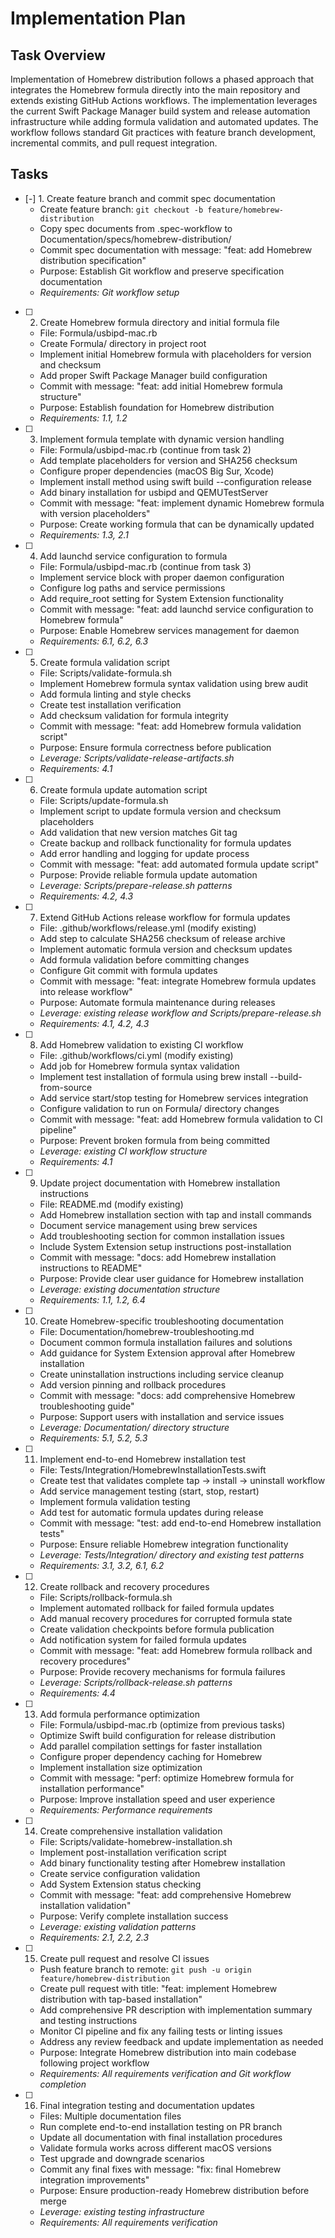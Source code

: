 # Implementation Plan

## Task Overview
Implementation of Homebrew distribution follows a phased approach that integrates the Homebrew formula directly into the main repository and extends existing GitHub Actions workflows. The implementation leverages the current Swift Package Manager build system and release automation infrastructure while adding formula validation and automated updates. The workflow follows standard Git practices with feature branch development, incremental commits, and pull request integration.

## Tasks

- [-] 1. Create feature branch and commit spec documentation
  - Create feature branch: `git checkout -b feature/homebrew-distribution`
  - Copy spec documents from .spec-workflow to Documentation/specs/homebrew-distribution/
  - Commit spec documentation with message: "feat: add Homebrew distribution specification"
  - Purpose: Establish Git workflow and preserve specification documentation
  - _Requirements: Git workflow setup_

- [ ] 2. Create Homebrew formula directory and initial formula file
  - File: Formula/usbipd-mac.rb
  - Create Formula/ directory in project root
  - Implement initial Homebrew formula with placeholders for version and checksum
  - Add proper Swift Package Manager build configuration
  - Commit with message: "feat: add initial Homebrew formula structure"
  - Purpose: Establish foundation for Homebrew distribution
  - _Requirements: 1.1, 1.2_

- [ ] 3. Implement formula template with dynamic version handling
  - File: Formula/usbipd-mac.rb (continue from task 2)
  - Add template placeholders for version and SHA256 checksum
  - Configure proper dependencies (macOS Big Sur, Xcode)
  - Implement install method using swift build --configuration release
  - Add binary installation for usbipd and QEMUTestServer
  - Commit with message: "feat: implement dynamic Homebrew formula with version placeholders"
  - Purpose: Create working formula that can be dynamically updated
  - _Requirements: 1.3, 2.1_

- [ ] 4. Add launchd service configuration to formula
  - File: Formula/usbipd-mac.rb (continue from task 3)
  - Implement service block with proper daemon configuration
  - Configure log paths and service permissions
  - Add require_root setting for System Extension functionality
  - Commit with message: "feat: add launchd service configuration to Homebrew formula"
  - Purpose: Enable Homebrew services management for daemon
  - _Requirements: 6.1, 6.2, 6.3_

- [ ] 5. Create formula validation script
  - File: Scripts/validate-formula.sh
  - Implement Homebrew formula syntax validation using brew audit
  - Add formula linting and style checks
  - Create test installation verification
  - Add checksum validation for formula integrity
  - Commit with message: "feat: add Homebrew formula validation script"
  - Purpose: Ensure formula correctness before publication
  - _Leverage: Scripts/validate-release-artifacts.sh_
  - _Requirements: 4.1_

- [ ] 6. Create formula update automation script
  - File: Scripts/update-formula.sh
  - Implement script to update formula version and checksum placeholders
  - Add validation that new version matches Git tag
  - Create backup and rollback functionality for formula updates
  - Add error handling and logging for update process
  - Commit with message: "feat: add automated formula update script"
  - Purpose: Provide reliable formula update automation
  - _Leverage: Scripts/prepare-release.sh patterns_
  - _Requirements: 4.2, 4.3_

- [ ] 7. Extend GitHub Actions release workflow for formula updates
  - File: .github/workflows/release.yml (modify existing)
  - Add step to calculate SHA256 checksum of release archive
  - Implement automatic formula version and checksum updates
  - Add formula validation before committing changes
  - Configure Git commit with formula updates
  - Commit with message: "feat: integrate Homebrew formula updates into release workflow"
  - Purpose: Automate formula maintenance during releases
  - _Leverage: existing release workflow and Scripts/prepare-release.sh_
  - _Requirements: 4.1, 4.2, 4.3_

- [ ] 8. Add Homebrew validation to existing CI workflow
  - File: .github/workflows/ci.yml (modify existing)
  - Add job for Homebrew formula syntax validation
  - Implement test installation of formula using brew install --build-from-source
  - Add service start/stop testing for Homebrew services integration
  - Configure validation to run on Formula/ directory changes
  - Commit with message: "feat: add Homebrew formula validation to CI pipeline"
  - Purpose: Prevent broken formula from being committed
  - _Leverage: existing CI workflow structure_
  - _Requirements: 4.1_

- [ ] 9. Update project documentation with Homebrew installation instructions
  - File: README.md (modify existing)
  - Add Homebrew installation section with tap and install commands
  - Document service management using brew services
  - Add troubleshooting section for common installation issues
  - Include System Extension setup instructions post-installation
  - Commit with message: "docs: add Homebrew installation instructions to README"
  - Purpose: Provide clear user guidance for Homebrew installation
  - _Leverage: existing documentation structure_
  - _Requirements: 1.1, 1.2, 6.4_

- [ ] 10. Create Homebrew-specific troubleshooting documentation
  - File: Documentation/homebrew-troubleshooting.md
  - Document common formula installation failures and solutions
  - Add guidance for System Extension approval after Homebrew installation
  - Create uninstallation instructions including service cleanup
  - Add version pinning and rollback procedures
  - Commit with message: "docs: add comprehensive Homebrew troubleshooting guide"
  - Purpose: Support users with installation and service issues
  - _Leverage: Documentation/ directory structure_
  - _Requirements: 5.1, 5.2, 5.3_

- [ ] 11. Implement end-to-end Homebrew installation test
  - File: Tests/Integration/HomebrewInstallationTests.swift
  - Create test that validates complete tap → install → uninstall workflow
  - Add service management testing (start, stop, restart)
  - Implement formula validation testing
  - Add test for automatic formula updates during release
  - Commit with message: "test: add end-to-end Homebrew installation tests"
  - Purpose: Ensure reliable Homebrew integration functionality
  - _Leverage: Tests/Integration/ directory and existing test patterns_
  - _Requirements: 3.1, 3.2, 6.1, 6.2_

- [ ] 12. Create rollback and recovery procedures
  - File: Scripts/rollback-formula.sh
  - Implement automated rollback for failed formula updates
  - Add manual recovery procedures for corrupted formula state
  - Create validation checkpoints before formula publication
  - Add notification system for failed formula updates
  - Commit with message: "feat: add Homebrew formula rollback and recovery procedures"
  - Purpose: Provide recovery mechanisms for formula failures
  - _Leverage: Scripts/rollback-release.sh patterns_
  - _Requirements: 4.4_

- [ ] 13. Add formula performance optimization
  - File: Formula/usbipd-mac.rb (optimize from previous tasks)
  - Optimize Swift build configuration for release distribution
  - Add parallel compilation settings for faster installation
  - Configure proper dependency caching for Homebrew
  - Implement installation size optimization
  - Commit with message: "perf: optimize Homebrew formula for installation performance"
  - Purpose: Improve installation speed and user experience
  - _Requirements: Performance requirements_

- [ ] 14. Create comprehensive installation validation
  - File: Scripts/validate-homebrew-installation.sh
  - Implement post-installation verification script
  - Add binary functionality testing after Homebrew installation
  - Create service configuration validation
  - Add System Extension status checking
  - Commit with message: "feat: add comprehensive Homebrew installation validation"
  - Purpose: Verify complete installation success
  - _Leverage: existing validation patterns_
  - _Requirements: 2.1, 2.2, 2.3_

- [ ] 15. Create pull request and resolve CI issues
  - Push feature branch to remote: `git push -u origin feature/homebrew-distribution`
  - Create pull request with title: "feat: implement Homebrew distribution with tap-based installation"
  - Add comprehensive PR description with implementation summary and testing instructions
  - Monitor CI pipeline and fix any failing tests or linting issues
  - Address any review feedback and update implementation as needed
  - Purpose: Integrate Homebrew distribution into main codebase following project workflow
  - _Requirements: All requirements verification and Git workflow completion_

- [ ] 16. Final integration testing and documentation updates
  - Files: Multiple documentation files
  - Run complete end-to-end installation testing on PR branch
  - Update all documentation with final installation procedures
  - Validate formula works across different macOS versions
  - Test upgrade and downgrade scenarios
  - Commit any final fixes with message: "fix: final Homebrew integration improvements"
  - Purpose: Ensure production-ready Homebrew distribution before merge
  - _Leverage: existing testing infrastructure_
  - _Requirements: All requirements verification_